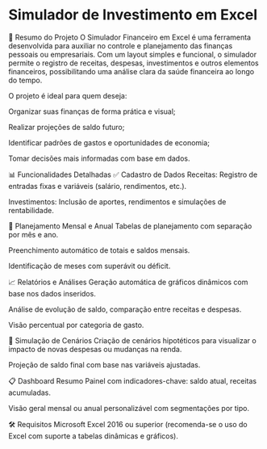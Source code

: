 # Simulador de Investimento em Excel

🧾 Resumo do Projeto
O Simulador Financeiro em Excel é uma ferramenta desenvolvida para auxiliar no controle e planejamento das finanças pessoais ou empresariais. Com um layout simples e funcional, o simulador permite o registro de receitas, despesas, investimentos e outros elementos financeiros, possibilitando uma análise clara da saúde financeira ao longo do tempo.

O projeto é ideal para quem deseja:

Organizar suas finanças de forma prática e visual;

Realizar projeções de saldo futuro;

Identificar padrões de gastos e oportunidades de economia;

Tomar decisões mais informadas com base em dados.

📊 Funcionalidades Detalhadas
✅ Cadastro de Dados
Receitas: Registro de entradas fixas e variáveis (salário, rendimentos, etc.).


Investimentos: Inclusão de aportes, rendimentos e simulações de rentabilidade.

📆 Planejamento Mensal e Anual
Tabelas de planejamento com separação por mês e ano.

Preenchimento automático de totais e saldos mensais.

Identificação de meses com superávit ou déficit.

📈 Relatórios e Análises
Geração automática de gráficos dinâmicos com base nos dados inseridos.

Análise de evolução de saldo, comparação entre receitas e despesas.

Visão percentual por categoria de gasto.

🎯 Simulação de Cenários
Criação de cenários hipotéticos para visualizar o impacto de novas despesas ou mudanças na renda.

Projeção de saldo final com base nas variáveis ajustadas.

📋 Dashboard Resumo
Painel com indicadores-chave: saldo atual, receitas acumuladas.

Visão geral mensal ou anual personalizável com segmentações por tipo.

🛠️ Requisitos
Microsoft Excel 2016 ou superior (recomenda-se o uso do Excel com suporte a tabelas dinâmicas e gráficos).

